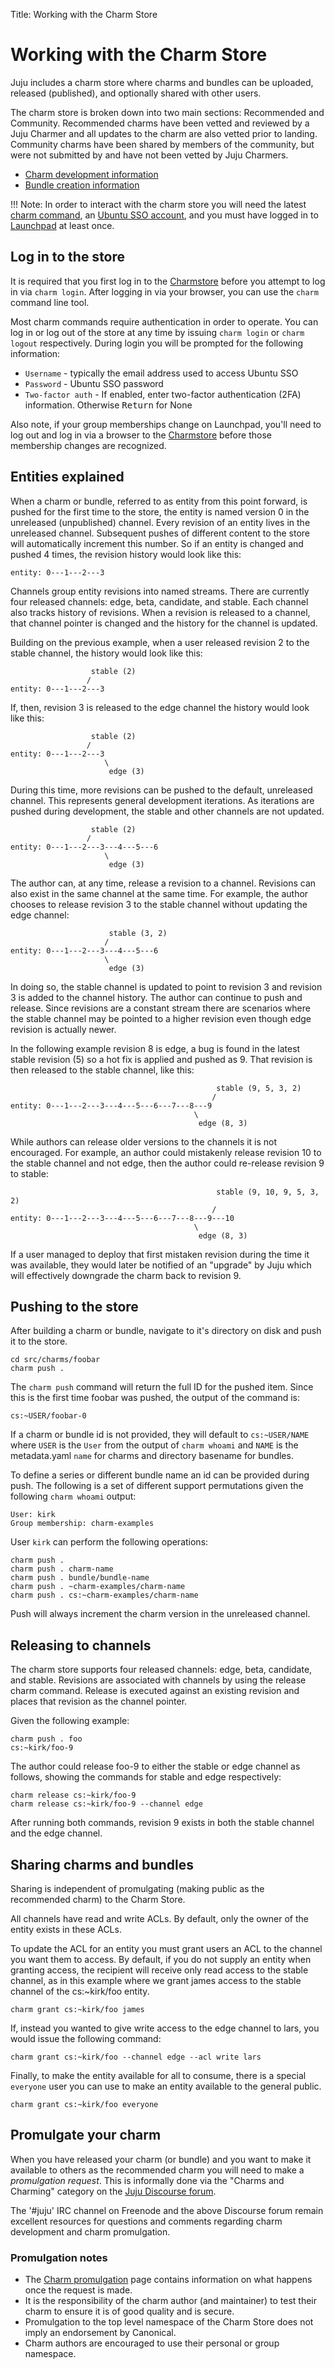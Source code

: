Title: Working with the Charm Store

# Working with the Charm Store

Juju includes a charm store where charms and bundles can be uploaded,
released (published), and optionally shared with other users.

The charm store is broken down into two main sections: Recommended and
Community. Recommended charms have been vetted and reviewed by a Juju
Charmer and all updates to the charm are also vetted prior to landing.
Community charms have been shared by members of the community, but were
not submitted by and have not been vetted by Juju Charmers.

  - [Charm development information](developer-getting-started.html)
  - [Bundle creation information](charms-bundles.html)

!!! Note: 
    In order to interact with the charm store you will need the latest
    [charm command](tools-charm-tools.html), an
    [Ubuntu SSO account](https://login.ubuntu.com/+login), and you must have
    logged in to [Launchpad](https://launchpad.net/+login) at least once.

## Log in to the store

It is required that you first log in to the
[Charmstore](https://jujucharms.com) before you attempt to log in via `charm
login`. After logging in via your browser, you can use the `charm`
command line tool.

Most charm commands require authentication in order to operate. You can
log in or log out of the store at any time by issuing `charm login` or
`charm logout` respectively. During login you will be prompted for the
following information:

 - `Username` - typically the email address used to access Ubuntu SSO
 - `Password` - Ubuntu SSO password
 - `Two-factor auth` - If enabled, enter two-factor authentication (2FA)
information. Otherwise <kbd>Return</kbd> for None

Also note, if your group memberships change on Launchpad, you'll need to
log out and log in via a browser to the
[Charmstore](https://jujucharms.com) before those membership changes are
recognized.

## Entities explained

When a charm or bundle, referred to as entity from this point forward, is
pushed for the first time to the store, the entity is named version 0 in
the unreleased (unpublished) channel. Every revision of an entity lives in
the unreleased channel. Subsequent pushes of different content to the store
will automatically increment this number. So if an entity is changed and
pushed 4 times, the revision history would look like this:

```
entity: 0---1---2---3
```

Channels group entity revisions into named streams. There are currently four
released channels: edge, beta, candidate, and stable. Each channel also
tracks history of revisions. When a revision is released to a channel, that
channel pointer is changed and the history for the channel is updated.

Building on the previous example, when a user released revision 2 to the
stable channel, the history would look like this:

```
                  stable (2)
                 /
entity: 0---1---2---3
```

If, then, revision 3 is released to the edge channel the history
would look like this:

```
                  stable (2)
                 /
entity: 0---1---2---3
                     \
                      edge (3)
```

During this time, more revisions can be pushed to the default, unreleased
channel. This represents general development iterations. As iterations are
pushed during development, the stable and other channels are not
updated.


```
                  stable (2)
                 /
entity: 0---1---2---3---4---5---6
                     \
                      edge (3)
```

The author can, at any time, release a revision to a channel. Revisions
can also exist in the same channel at the same time. For example, the
author chooses to release revision 3 to the stable channel without
updating the edge channel:

```
                      stable (3, 2)
                     /
entity: 0---1---2---3---4---5---6
                     \
                      edge (3)
```

In doing so, the stable channel is updated to point to revision 3 and
revision 3 is added to the channel history. The author can continue to
push and release. Since revisions are a constant stream there are
scenarios where the stable channel may be pointed to a higher revision
even though edge revision is actually newer.

In the following example revision 8 is edge, a bug is found in the
latest stable revision (5) so a hot fix is applied and pushed as 9.
That revision is then released to the stable channel, like this:

```
                                              stable (9, 5, 3, 2)
                                             /
entity: 0---1---2---3---4---5---6---7---8---9
                                         \
                                          edge (8, 3)
```

While authors can release older versions to the channels it is not
encouraged. For example, an author could mistakenly release revision 10 to
the stable channel and not edge, then the author could re-release
revision 9 to stable:

```
                                              stable (9, 10, 9, 5, 3, 2)
                                             /
entity: 0---1---2---3---4---5---6---7---8---9---10
                                         \
                                          edge (8, 3)
```

If a user managed to deploy that first mistaken revision during the time
it was available, they would later be notified of an "upgrade" by Juju
which will effectively downgrade the charm back to revision 9.

## Pushing to the store

After building a charm or bundle, navigate to it's directory on disk and
push it to the store.

```
cd src/charms/foobar
charm push .
```

The `charm push` command will return the full ID for the pushed item.
Since this is the first time foobar was pushed, the output of the command
is:

```
cs:~USER/foobar-0
```

If a charm or bundle id is not provided, they will default to
`cs:~USER/NAME` where `USER` is the `User` from the output of
`charm whoami` and `NAME` is the metadata.yaml `name` for charms and
directory basename for bundles.

To define a series or different bundle name an id can be provided during
push. The following is a set of different support permutations given the
following `charm whoami` output:

```
User: kirk
Group membership: charm-examples
```

User `kirk` can perform the following operations:

```
charm push .
charm push . charm-name
charm push . bundle/bundle-name
charm push . ~charm-examples/charm-name
charm push . cs:~charm-examples/charm-name
```

Push will always increment the charm version in the unreleased channel.

## Releasing to channels

The charm store supports four released channels: edge, beta, candidate, and
stable. Revisions are associated with channels by using the release charm
command. Release is executed against an existing revision and places that
revision as the channel pointer.

Given the following example:

```
charm push . foo
cs:~kirk/foo-9
```

The author could release foo-9 to either the stable or edge channel
as follows, showing the commands for stable and edge respectively:

```
charm release cs:~kirk/foo-9
charm release cs:~kirk/foo-9 --channel edge
```

After running both commands, revision 9 exists in both the stable channel
and the edge channel.

## Sharing charms and bundles

Sharing is independent of promulgating (making public as the recommended charm)
to the Charm Store.

All channels have read and write ACLs. By default, only the owner of the
entity exists in these ACLs.

To update the ACL for an entity you must grant users an ACL to the channel
you want them to access. By default, if you do not supply an entity when
granting access, the recipient will receive only read access to the
stable channel, as in this example where we grant james access to the
stable channel of the cs:~kirk/foo entity.

```
charm grant cs:~kirk/foo james
```

If, instead you wanted to give write access to the edge channel to lars, you
would issue the following command:

```
charm grant cs:~kirk/foo --channel edge --acl write lars
```

Finally, to make the entity available for all to consume, there is a
special `everyone` user you can use to make an entity available to the
general public.

```
charm grant cs:~kirk/foo everyone
```

## Promulgate your charm

When you have released your charm (or bundle) and you want to make it available
to others as the recommended charm you will need to make a *promulgation
request*. This is informally done via the "Charms and Charming" category on the
[Juju Discourse forum][juju-discourse-forum-charms].

The '#juju' IRC channel on Freenode and the above Discourse forum remain
excellent resources for questions and comments regarding charm development and
charm promulgation.

### Promulgation notes

 - The [Charm promulgation][charm-promulgation] page contains information on what
   happens once the request is made.
 - It is the responsibility of the charm author (and maintainer) to test
   their charm to ensure it is of good quality and is secure.
 - Promulgation to the top level namespace of the Charm Store does not imply
   an endorsement by Canonical.
 - Charm authors are encouraged to use their personal or group namespace.

<!-- LINKS -->

[juju-discourse-forum-charms]: https://discourse.jujucharms.com/c/charms
[charm-promulgation]: ./charm-promulgation.md
